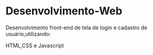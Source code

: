 # Desenvolvimento-Web

Desenvolvimento front-end de tela de login e cadastro de usuário,utilizando:

HTML,CSS e Javascript






